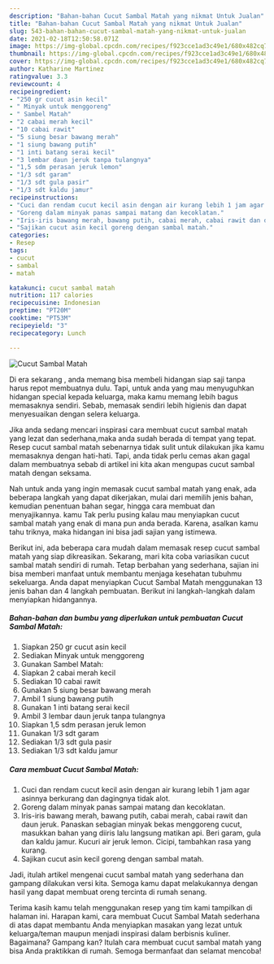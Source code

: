```yaml
---
description: "Bahan-bahan Cucut Sambal Matah yang nikmat Untuk Jualan"
title: "Bahan-bahan Cucut Sambal Matah yang nikmat Untuk Jualan"
slug: 543-bahan-bahan-cucut-sambal-matah-yang-nikmat-untuk-jualan
date: 2021-02-18T12:50:58.071Z
image: https://img-global.cpcdn.com/recipes/f923cce1ad3c49e1/680x482cq70/cucut-sambal-matah-foto-resep-utama.jpg
thumbnail: https://img-global.cpcdn.com/recipes/f923cce1ad3c49e1/680x482cq70/cucut-sambal-matah-foto-resep-utama.jpg
cover: https://img-global.cpcdn.com/recipes/f923cce1ad3c49e1/680x482cq70/cucut-sambal-matah-foto-resep-utama.jpg
author: Katharine Martinez
ratingvalue: 3.3
reviewcount: 4
recipeingredient:
- "250 gr cucut asin kecil"
- " Minyak untuk menggoreng"
- " Sambel Matah"
- "2 cabai merah kecil"
- "10 cabai rawit"
- "5 siung besar bawang merah"
- "1 siung bawang putih"
- "1 inti batang serai kecil"
- "3 lembar daun jeruk tanpa tulangnya"
- "1,5 sdm perasan jeruk lemon"
- "1/3 sdt garam"
- "1/3 sdt gula pasir"
- "1/3 sdt kaldu jamur"
recipeinstructions:
- "Cuci dan rendam cucut kecil asin dengan air kurang lebih 1 jam agar asinnya berkurang dan dagingnya tidak alot."
- "Goreng dalam minyak panas sampai matang dan kecoklatan."
- "Iris-iris bawang merah, bawang putih, cabai merah, cabai rawit dan daun jeruk. Panaskan sebagian minyak bekas menggoreng cucut, masukkan bahan yang diiris lalu langsung matikan api. Beri garam, gula dan kaldu jamur. Kucuri air jeruk lemon. Cicipi, tambahkan rasa yang kurang."
- "Sajikan cucut asin kecil goreng dengan sambal matah."
categories:
- Resep
tags:
- cucut
- sambal
- matah

katakunci: cucut sambal matah 
nutrition: 117 calories
recipecuisine: Indonesian
preptime: "PT20M"
cooktime: "PT53M"
recipeyield: "3"
recipecategory: Lunch

---
```



![Cucut Sambal Matah](https://img-global.cpcdn.com/recipes/f923cce1ad3c49e1/680x482cq70/cucut-sambal-matah-foto-resep-utama.jpg)

Di era  sekarang , anda memang bisa membeli hidangan siap saji tanpa harus repot membuatnya dulu. Tapi, untuk anda yang mau menyuguhkan hidangan special kepada keluarga, maka kamu memang lebih bagus memasaknya sendiri. Sebab, memasak sendiri lebih higienis dan dapat menyesuaikan dengan selera keluarga.

Jika anda sedang mencari inspirasi cara membuat cucut sambal matah yang lezat dan sederhana,maka anda sudah berada di tempat yang tepat. Resep cucut sambal matah  sebenarnya tidak sulit untuk dilakukan jika kamu memasaknya dengan hati-hati. Tapi, anda tidak perlu cemas akan gagal dalam membuatnya 
sebab di artikel ini kita akan mengupas cucut sambal matah dengan seksama.  



Nah untuk anda yang ingin memasak cucut sambal matah yang enak, ada beberapa langkah yang dapat dikerjakan, mulai dari memilih jenis bahan, kemudian penentuan bahan segar, hingga cara membuat dan menyajikannya. kamu Tak perlu pusing kalau mau menyiapkan cucut sambal matah yang enak di mana pun anda berada. Karena, asalkan kamu  tahu triknya, maka hidangan ini bisa jadi sajian yang istimewa.

Berikut ini, ada beberapa cara mudah dalam memasak resep cucut sambal matah yang siap dikreasikan. Sekarang, mari kita coba variasikan cucut sambal matah sendiri di rumah. Tetap berbahan yang sederhana, sajian ini bisa memberi manfaat untuk membantu menjaga kesehatan tubuhmu sekeluarga. Anda dapat menyiapkan Cucut Sambal Matah menggunakan 13 jenis bahan dan 4 langkah pembuatan. Berikut ini langkah-langkah dalam menyiapkan hidangannya.

<!--inarticleads1-->

##### Bahan-bahan dan bumbu yang diperlukan untuk pembuatan Cucut Sambal Matah:

1. Siapkan 250 gr cucut asin kecil
1. Sediakan  Minyak untuk menggoreng
1. Gunakan  Sambel Matah:
1. Siapkan 2 cabai merah kecil
1. Sediakan 10 cabai rawit
1. Gunakan 5 siung besar bawang merah
1. Ambil 1 siung bawang putih
1. Gunakan 1 inti batang serai kecil
1. Ambil 3 lembar daun jeruk tanpa tulangnya
1. Siapkan 1,5 sdm perasan jeruk lemon
1. Gunakan 1/3 sdt garam
1. Sediakan 1/3 sdt gula pasir
1. Sediakan 1/3 sdt kaldu jamur




<!--inarticleads2-->

##### Cara membuat Cucut Sambal Matah:

1. Cuci dan rendam cucut kecil asin dengan air kurang lebih 1 jam agar asinnya berkurang dan dagingnya tidak alot.
1. Goreng dalam minyak panas sampai matang dan kecoklatan.
1. Iris-iris bawang merah, bawang putih, cabai merah, cabai rawit dan daun jeruk. Panaskan sebagian minyak bekas menggoreng cucut, masukkan bahan yang diiris lalu langsung matikan api. Beri garam, gula dan kaldu jamur. Kucuri air jeruk lemon. Cicipi, tambahkan rasa yang kurang.
1. Sajikan cucut asin kecil goreng dengan sambal matah.




Jadi, itulah artikel mengenai  cucut sambal matah  yang sederhana dan gampang dilakukan versi kita. Semoga kamu dapat melakukannya dengan hasil yang dapat membuat oreng tercinta di rumah senang. 

Terima kasih kamu telah menggunakan resep yang tim kami tampilkan di halaman ini. Harapan kami, cara membuat  Cucut Sambal Matah sederhana di atas dapat membantu Anda menyiapkan masakan yang lezat untuk keluarga/teman maupun menjadi inspirasi dalam berbisnis kuliner. Bagaimana? Gampang kan? Itulah cara membuat cucut sambal matah yang bisa Anda praktikkan di rumah. Semoga bermanfaat dan selamat mencoba!


